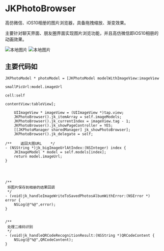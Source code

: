 # JKPhotoBrowser
高仿微信、iOS10相册的图片浏览器，具备拖拽缩放、渐变效果。

主要针对聊天界面、朋友圈界面实现图片浏览功能，并且高仿微信即iOS10相册的动画效果。

![本地图片](https://github.com/XiFengLang/JKPhotoBrowser/blob/master/JKPhotoBrowser02.gif)
![本地图片](https://github.com/XiFengLang/JKPhotoBrowser/blob/master/JKPhotoBrowser03.gif)



## 主要代码如 ##

```Object-C
JKPhotoModel * photoModel = [JKPhotoModel modelWithImageView:imageView
                                                         smallPicUrl:model.imageUrl
                                                                cell:self
                                                         contentView:tableView];                                                                                                                                                                           
```

```Object-C
    UIImageView * imageView = (UIImageView *)tap.view;
    JKPhotoBrowser().jk_itemArray = self.imageModels;
    JKPhotoBrowser().jk_currentIndex = imageView.tag - 1;
    JKPhotoBrowser().jk_showPageController = YES;
    [[JKPhotoManager sharedManager] jk_showPhotoBrowser];
    JKPhotoBrowser().jk_delegate = self;
```

```Object-C
/**    返回大图URL    */
- (NSString *)jk_bigImageUrlAtIndex:(NSInteger) index {
    JKImageModel * model = self.models[index];
    return model.imageUrl;
}




/**
 将图片保存到相册的结果回调
 */
- (void)jk_handleImageWriteToSavedPhotosAlbumWithError:(NSError *) error {
    NSLog(@"%@",error);
}


/**
 处理二维码识别
 */
- (void)jk_handleQRCodeRecognitionResult:(NSString *)QRCodeContent {
    NSLog(@"%@",QRCodeContent);
}
```